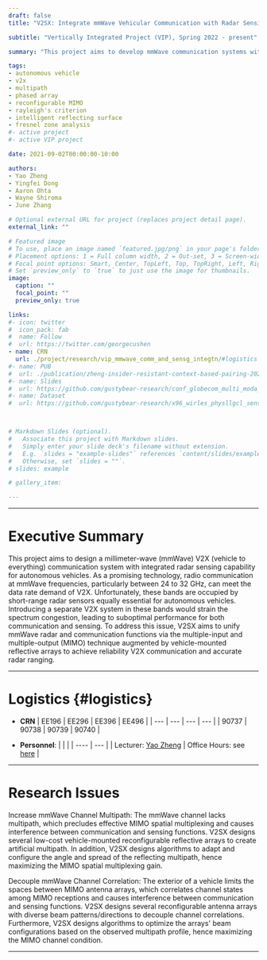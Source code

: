 ```yaml
---
draft: false
title: "V2SX: Integrate mmWave Vehicular Communication with Radar Sensing"

subtitle: "Vertically Integrated Project (VIP), Spring 2022 - present"

summary: "This project aims to develop mmWave communication systems with integrated radar sensing functionality to address the coexistence challenge between vehicular communication and automative radar sensors operating within the mmWave spectrum."

tags:
- autonomous vehicle
- v2x
- multipath
- phased array
- reconfigurable MIMO
- rayleigh's criterion
- intelligent reflecting surface
- fresnel zone analysis
#- active project
#- active VIP project

date: 2021-09-02T00:00:00-10:00

authors:
- Yao Zheng
- Yingfei Dong
- Aaron Ohta
- Wayne Shiroma
- June Zhang

# Optional external URL for project (replaces project detail page).
external_link: ""

# Featured image
# To use, place an image named `featured.jpg/png` in your page's folder.
# Placement options: 1 = Full column width, 2 = Out-set, 3 = Screen-width
# Focal point options: Smart, Center, TopLeft, Top, TopRight, Left, Right, BottomLeft, Bottom, BottomRight
# Set `preview_only` to `true` to just use the image for thumbnails.
image:
  caption: ""
  focal_point: ""
  preview_only: true

links:
#- icon: twitter
#  icon_pack: fab
#  name: Follow
#  url: https://twitter.com/georgecushen
- name: CRN
  url: ./project/research/vip_mmwave_comm_and_sensg_integtn/#logistics
#- name: PUB
#  url: ./publication/zheng-insider-resistant-context-based-pairing-2021/
#- name: Slides
#  url: https://github.com/gustybear-research/conf_globecom_multi_moda_dev_pair/raw/main/presentation/EE496%20Poster_%20SIENNA.pdf
#- name: Dataset
#  url: https://github.com/gustybear-research/x96_wirles_physllgcl_sensing



# Markdown Slides (optional).
#   Associate this project with Markdown slides.
#   Simply enter your slide deck's filename without extension.
#   E.g. `slides = "example-slides"` references `content/slides/example-slides.md`.
#   Otherwise, set `slides = ""`.
# slides: example

# gallery_item:

---
```

***
# Executive Summary
This project aims to design a millimeter-wave (mmWave) V2X (vehicle to everything) communication system with integrated radar sensing capability for autonomous vehicles. As a promising technology, radio communication at mmWave frequencies, particularly between 24 to 32 GHz, can meet the data rate demand of V2X. Unfortunately, these bands are occupied by short-range radar sensors equally essential for autonomous vehicles. Introducing a separate V2X system in these bands would strain the spectrum congestion, leading to suboptimal performance for both communication and sensing. To address this issue, V2SX aims to unify mmWave radar and communication functions via the multiple-input and multiple-output (MIMO) technique augmented by vehicle-mounted reflective arrays to achieve reliability V2X communication and accurate radar ranging.

***

# Logistics {#logistics}
- **CRN**
| EE196 | EE296 | EE396 | EE496 |
| ---   | ---   | ---   | ---   |
| 90737 | 90738 | 90739 | 90740 |

- **Personnel**:
|                                                    |                                             |
| ----                                               | ---                                         |
| Lecturer: [Yao Zheng](mailto:yao.zheng@hawaii.edu) | Office Hours: see [here](../../../#contact) |

 ***
# Research Issues 
 Increase mmWave Channel Multipath: The mmWave channel lacks multipath, which precludes effective MIMO spatial multiplexing and causes interference between communication and sensing functions. V2SX designs several low-cost vehicle-mounted reconfigurable reflective arrays to create artificial multipath. In addition, V2SX designs algorithms to adapt and configure the angle and spread of the reflecting multipath, hence maximizing the MIMO spatial multiplexing gain.

Decouple mmWave Channel Correlation: The exterior of a vehicle limits the spaces between MIMO antenna arrays, which correlates channel states among MIMO receptions and causes interference between communication and sensing functions. V2SX designs several reconfigurable antenna arrays with diverse beam patterns/directions to decouple channel correlations. Furthermore, V2SX designs algorithms to optimize the arrays' beam configurations based on the observed multipath profile, hence maximizing the MIMO channel condition.
 
***




